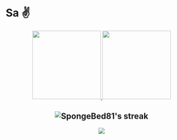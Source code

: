 <h1>Sa ✌</h1>

<p align="center">
    <a href="https://github.com/TheSidOffical/github-readme-streak-stats">
    </a>
</p>
<div align="center">
  
  <a href="https://github.com/TheSidOffical" onmouseover="this.style.textDecoration='none'">
    <img height="180em" src="https://github-readme-stats.vercel.app/api?username=TheSidOffical&show_icons=true&theme=omni&include_all_commits=true&count_private=true" />
    <img height="180em" src="https://github-readme-stats.vercel.app/api/top-langs/?username=TheSidOffical&layout=compact&langs_count=7&theme=omni" />
  </a>
  
  ## <img title="🔥 Get streak stats for your profile at git.io/streak-stats" alt="SpongeBed81's streak" src="https://github-readme-streak-stats.herokuapp.com/?user=TheSidOffical&theme=black-ice&hide_border=true&stroke=0000&background=060A0CD0"/>
  
  <img align="center" src="https://github.com/danicaus/danicaus/blob/output/github-contribution-grid-snake.svg" />
  
</div> 


